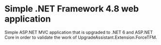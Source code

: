 # Simple .NET Framework 4.8 web application

Simple ASP.NET MVC application that is upgraded to .NET 6 and ASP.NET Core in order to validate the work of UpgradeAssistant.Extension.ForceTFM.
